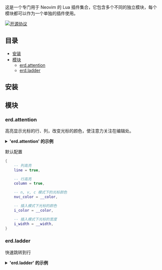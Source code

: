 这是一个专门用于 Neovim 的 Lua 插件集合，它包含多个不同的独立模块，每个模块都可以作为一个单独的插件使用。

[![开源协议](https://badgen.net/github/license/xiashuangxi/erd.nvim)](https://github.com/xiashuangxi/erd.nvim/blob/main/LICENSE)

## 目录

- [安装](#安装)
- [模块](#模块)
    - [erd.attention](#erdattention)
    - [erd.ladder](#erdladder)

## 安装 

## 模块

### erd.attention

高亮显示光标的行、列，改变光标的颜色，使注意力关注在编辑处。

<details><summary><b>'erd.attention' 的示例</b></summary>

https://user-images.githubusercontent.com/3353868/179405173-2456b217-1c3f-4307-845a-181c25830c9a.mp4

</details>

默认配置 
``` lua
{
    -- 列高亮
    line = true,

    -- 行高亮
    column = true,

    -- n, v, c 模式下的光标颜色
    nvc_color = __color,

    -- 插入模式下光标的颜色
    i_color = __color,

    -- 插入模式下光标的宽度
    i_width = __width,
}
```

### erd.ladder

快速跳转到行

<details><summary><b>'erd.ladder' 的示例</b></summary>


https://user-images.githubusercontent.com/3353868/180261689-6d923f80-82d0-421e-b6ac-31432819a226.mp4


</details>

